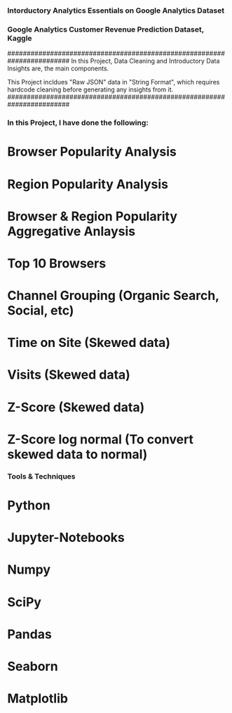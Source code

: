 ### Intorductory Analytics Essentials on Google Analytics Dataset
### Google Analytics Customer Revenue Prediction Dataset, Kaggle

########################################################################
In this Project, Data Cleaning and Introductory Data Insights are, 
the main components. 

This Project incldues "Raw JSON" data in "String Format",
which requires hardcode cleaning before generating any insights from it.
########################################################################

### In this Project, I have done the following:

# Browser Popularity Analysis
# Region Popularity Analysis
# Browser & Region Popularity Aggregative Anlaysis
# Top 10 Browsers
# Channel Grouping (Organic Search, Social, etc)
# Time on Site (Skewed data)
# Visits (Skewed data)
# Z-Score (Skewed data)
# Z-Score log normal (To convert skewed data to normal)

### Tools & Techniques

# Python
# Jupyter-Notebooks
# Numpy
# SciPy
# Pandas
# Seaborn
# Matplotlib

